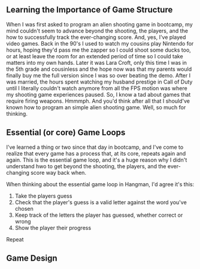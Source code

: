 

## Learning the Importance of Game Structure

When I was first asked to program an alien shooting game in bootcamp, my mind couldn't seem to advance beyond the shooting, the players, and the how to successfully track the ever-changing score. And, yes, I've played video games. Back in the 90's I used to watch my cousins play Nintendo for hours, hoping they'd pass me the zapper so I could shoot some ducks too, or at least leave the room for an extended period of time so I could take matters into my own hands. Later it was Lara Croft, only this time I was in the 5th grade and cousinless and the hope now was that my parents would finally buy me the full version since I was so over beating the demo. After I was married, the hours spent watching my husband prestige in Call of Duty until I literally couldn't watch anymore from all the FPS motion was where my shooting game experiences paused. So, I know a tad about games that require firing weapons. Hmmmph. And you'd think after all that I should've known how to program an simple alien shooting game. Well, so much for thinking. 

## Essential (or core) Game Loops

I've learned a thing or two since that day in bootcamp, and I've come to realize that every game has a process that, at its core, repeats again and again. This is the essential game loop, and it's a huge reason why I didn't understand hwo to get beyond the shooting, the players, and the ever-changing score way back when. 

When thinking about the essential game loop in Hangman, I'd agree it's this: 

1. Take the players guess
2. Check that the player's guess is a valid letter against the word you've chosen
3. Keep track of the letters the player has guessed, whether correct or wrong
4. Show the player their progress

Repeat

## Game Design

